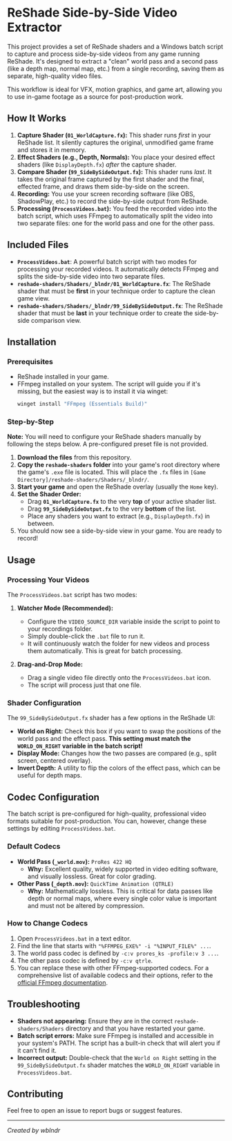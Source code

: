 # ReShade Side-by-Side Video Extractor

This project provides a set of ReShade shaders and a Windows batch script to capture and process side-by-side videos from any game running ReShade. It's designed to extract a "clean" world pass and a second pass (like a depth map, normal map, etc.) from a single recording, saving them as separate, high-quality video files.

This workflow is ideal for VFX, motion graphics, and game art, allowing you to use in-game footage as a source for post-production work.

## How It Works

1.  **Capture Shader (`01_WorldCapture.fx`):** This shader runs *first* in your ReShade list. It silently captures the original, unmodified game frame and stores it in memory.
2.  **Effect Shaders (e.g., Depth, Normals):** You place your desired effect shaders (like `DisplayDepth.fx`) *after* the capture shader.
3.  **Compare Shader (`99_SideBySideOutput.fx`):** This shader runs *last*. It takes the original frame captured by the first shader and the final, effected frame, and draws them side-by-side on the screen.
4.  **Recording:** You use your screen recording software (like OBS, ShadowPlay, etc.) to record the side-by-side output from ReShade.
5.  **Processing (`ProcessVideos.bat`):** You feed the recorded video into the batch script, which uses FFmpeg to automatically split the video into two separate files: one for the world pass and one for the other pass.

## Included Files

-   **`ProcessVideos.bat`**: A powerful batch script with two modes for processing your recorded videos. It automatically detects FFmpeg and splits the side-by-side video into two separate files.
-   **`reshade-shaders/Shaders/_blndr/01_WorldCapture.fx`**: The ReShade shader that must be **first** in your technique order to capture the clean game view.
-   **`reshade-shaders/Shaders/_blndr/99_SideBySideOutput.fx`**: The ReShade shader that must be **last** in your technique order to create the side-by-side comparison view.

## Installation

### Prerequisites
-   ReShade installed in your game.
-   FFmpeg installed on your system. The script will guide you if it's missing, but the easiest way is to install it via winget:
    ```powershell
    winget install "FFmpeg (Essentials Build)"
    ```

### Step-by-Step

**Note:** You will need to configure your ReShade shaders manually by following the steps below. A pre-configured preset file is not provided.

1.  **Download the files** from this repository.
2.  **Copy the `reshade-shaders` folder** into your game's root directory where the game's `.exe` file is located. This will place the `.fx` files in `[Game Directory]/reshade-shaders/Shaders/_blndr/`.
3.  **Start your game** and open the ReShade overlay (usually the `Home` key).
4.  **Set the Shader Order:**
    -   Drag **`01_WorldCapture.fx`** to the very **top** of your active shader list.
    -   Drag **`99_SideBySideOutput.fx`** to the very **bottom** of the list.
    -   Place any shaders you want to extract (e.g., `DisplayDepth.fx`) in between.
5.  You should now see a side-by-side view in your game. You are ready to record!

## Usage

### Processing Your Videos
The `ProcessVideos.bat` script has two modes:

1.  **Watcher Mode (Recommended):**
    -   Configure the `VIDEO_SOURCE_DIR` variable inside the script to point to your recordings folder.
    -   Simply double-click the `.bat` file to run it.
    -   It will continuously watch the folder for new videos and process them automatically. This is great for batch processing.

2.  **Drag-and-Drop Mode:**
    -   Drag a single video file directly onto the `ProcessVideos.bat` icon.
    -   The script will process just that one file.

### Shader Configuration
The `99_SideBySideOutput.fx` shader has a few options in the ReShade UI:
-   **World on Right:** Check this box if you want to swap the positions of the world pass and the effect pass. **This setting must match the `WORLD_ON_RIGHT` variable in the batch script!**
-   **Display Mode:** Changes how the two passes are compared (e.g., split screen, centered overlay).
-   **Invert Depth:** A utility to flip the colors of the effect pass, which can be useful for depth maps.

## Codec Configuration

The batch script is pre-configured for high-quality, professional video formats suitable for post-production. You can, however, change these settings by editing `ProcessVideos.bat`.

### Default Codecs
-   **World Pass (`_world.mov`):** `ProRes 422 HQ`
    -   **Why:** Excellent quality, widely supported in video editing software, and visually lossless. Great for color grading.
-   **Other Pass (`_depth.mov`):** `QuickTime Animation (QTRLE)`
    -   **Why:** Mathematically lossless. This is critical for data passes like depth or normal maps, where every single color value is important and must not be altered by compression.

### How to Change Codecs
1.  Open `ProcessVideos.bat` in a text editor.
2.  Find the line that starts with `"%FFMPEG_EXE%" -i "%INPUT_FILE%" ...`.
3.  The world pass codec is defined by `-c:v prores_ks -profile:v 3 ...`.
4.  The other pass codec is defined by `-c:v qtrle`.
5.  You can replace these with other FFmpeg-supported codecs. For a comprehensive list of available codecs and their options, refer to the [official FFmpeg documentation](https://ffmpeg.org/ffmpeg-codecs.html).

## Troubleshooting
-   **Shaders not appearing:** Ensure they are in the correct `reshade-shaders/Shaders` directory and that you have restarted your game.
-   **Batch script errors:** Make sure FFmpeg is installed and accessible in your system's PATH. The script has a built-in check that will alert you if it can't find it.
-   **Incorrect output:** Double-check that the `World on Right` setting in the `99_SideBySideOutput.fx` shader matches the `WORLD_ON_RIGHT` variable in `ProcessVideos.bat`.

## Contributing
Feel free to open an issue to report bugs or suggest features.

---
*Created by wblndr*